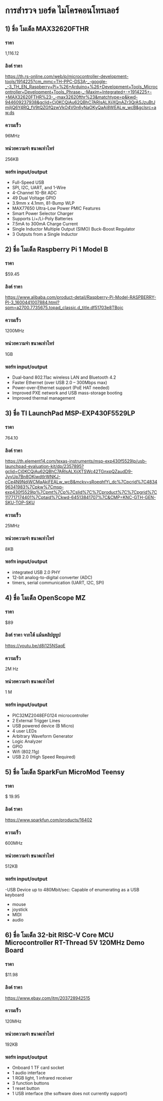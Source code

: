 # การสำรวจ บอร์ด ไมโครคอนโทรเลอร์
## 1) ชื่อ โมเด็ล MAX32620FTHR
### ราคา 
1,116.12
### ลิงค์ ราคา
https://th.rs-online.com/web/p/microcontroller-development-tools/1914225?cm_mmc=TH-PPC-DS3A-_-google-_-3_TH_EN_Raspberry+Pi+%26+Arduino+%26+Development+Tools_Microcontroller+Development+Tools_Phrase-_-Maxim+Integrated+-+1914225+-+MAX32620FTHR%23-_-max32620fthr%23&matchtype=p&kwd-944609237938&gclid=Cj0KCQiAu62QBhC7ARIsALXijXQnAZr3QrASJzuBtJmjljQ6Y4RQ_fV9tQZGfQzwVkO4V0n6yNaOKyQaAi8WEALw_wcB&gclsrc=aw.ds
### ความเร็ว 
96MHz
### หน่วยความจำ ขนาดเท่าไหร่ 
256KB
### พอร์ท input/output 
- Full-Speed USB
- SPI, I2C, UART, and 1-Wire
- 4-Channel 10-Bit ADC
- 49 Dual Voltage GPIO
- 3.9mm x 4.1mm, 81-Bump WLP
- MAX77650 Ultra-Low Power PMIC Features
- Smart Power Selector Charger
- Supports Li+/Li-Poly Batteries
- 7.5mA to 300mA Charge Current
- Single Inductor Multiple Output (SIMO) Buck-Boost Regulator
- 3 Outputs from a Single Inductor
## 2) ชื่อ โมเด็ล Raspberry Pi 1 Model B
### ราคา 
$59.45

### ลิงค์ ราคา
https://www.alibaba.com/product-detail/Raspberry-Pi-Model-RASPBERRY-PI-3_1600441007884.html?spm=a2700.7735675.topad_classic.d_title.df51703e8TBojc

### ความเร็ว 
1200MHz
### หน่วยความจำ ขนาดเท่าไหร่ 
1GB
### พอร์ท input/output 
- Dual-band 802.11ac wireless LAN and Bluetooth 4.2
- Faster Ethernet (over USB 2.0 – 300Mbps max)
- Power-over-Ethernet support (PoE HAT needed)
- Improved PXE network and USB mass-storage booting
- Improved thermal management

## 3) ชื่อ TI LaunchPad MSP-EXP430F5529LP
### ราคา 
764.10
### ลิงค์ ราคา
https://th.element14.com/texas-instruments/msp-exp430f5529lp/usb-launchpad-evaluation-kit/dp/2357895?gclid=Cj0KCQiAu62QBhC7ARIsALXijXTSWc42TGnxpQZaudD9-JyyUp7Bn8OKjwdtIrWNKJ-cCe4N9NdjWCMaAkiFEALw_wcB&mckv=sRoeqhfYj_dc%7Cpcrid%7C483496341983%7Cpkw%7Cmsp-exp430f5529lp%7Cpmt%7Cp%7Cslid%7C%7Cproduct%7C%7Cpgrid%7C117717174401%7Cptaid%7Ckwd-64513841707%7C&CMP=KNC-GTH-GEN-SKU-TOP-SKU
### ความเร็ว 
25MHz
### หน่วยความจำ ขนาดเท่าไหร่ 
8KB
### พอร์ท input/output 
- integrated USB 2.0 PHY
- 12-bit analog-to-digital converter (ADC)
-  timers, serial communication (UART, I2C, SPI)
## 4) ชื่อ โมเด็ล OpenScope MZ
### ราคา 
$89
### ลิงค์ ราคา จากใต้ แม้นคลิปยูทูป
https://youtu.be/d8i125NSaqE
### ความเร็ว 
2M Hz
### หน่วยความจำ ขนาดเท่าไหร่ 
1 M
### พอร์ท input/output 
- PIC32MZ2048EFG124 microcontroller
- 2 External Trigger Lines
- USB powered device (B Micro)
- 4 user LEDs
- Arbitrary Waveform Generator
- Logic Analyzer
- GPIO
- Wifi (802.11g)
- USB 2.0 (High Speed Required)
## 5) ชื่อ โมเด็ล SparkFun MicroMod Teensy
### ราคา 
$ 19.95
### ลิงค์ ราคา 
https://www.sparkfun.com/products/16402
### ความเร็ว 
600MHz
### หน่วยความจำ ขนาดเท่าไหร่ 
512KB
### พอร์ท input/output 
-USB Device up to 480Mbit/sec: Capable of enumerating as a USB keyboard
- mouse
- joystick
-  MIDI
-  audio
## 6) ชื่อ โมเด็ล 32-bit RISC-V Core MCU Microcontroller RT-Thread 5V 120MHz Demo Board
### ราคา 
$11.98
### ลิงค์ ราคา 
https://www.ebay.com/itm/203728942515
### ความเร็ว 
120MHz
### หน่วยความจำ ขนาดเท่าไหร่ 
192KB
### พอร์ท input/output
- Onboard 1 TF card socket
-  1 audio interface
-  1 RGB light, 1 infrared receiver
-  3 function buttons
-  1 reset button
-  1 USB interface (the software does not currently support)

